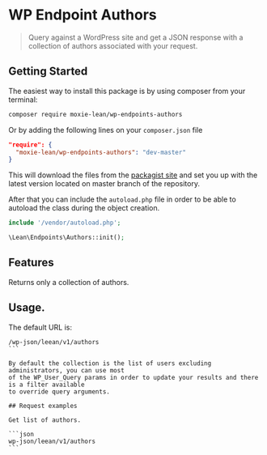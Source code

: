 # WP Endpoint Authors

> Query against a WordPress site and get a JSON response with a
> collection of authors associated with your request.

## Getting Started

The easiest way to install this package is by using composer from your terminal:

```bash
composer require moxie-lean/wp-endpoints-authors
```

Or by adding the following lines on your `composer.json` file

```json
"require": {
  "moxie-lean/wp-endpoints-authors": "dev-master"
}
```

This will download the files from the [packagist site](https://packagist.org/packages/moxie-lean/wp-endpoints-authors)
and set you up with the latest version located on master branch of the repository.

After that you can include the `autoload.php` file in order to
be able to autoload the class during the object creation.

```php
include '/vendor/autoload.php';

\Lean\Endpoints\Authors::init();
```

## Features

Returns only a collection of authors.

## Usage.

The default URL is:

````
/wp-json/leean/v1/authors
```

By default the collection is the list of users excluding administrators, you can use most
of the WP_User_Query params in order to update your results and there is a filter available
to override query arguments.

## Request examples

Get list of authors.

```json
wp-json/leean/v1/authors
```
